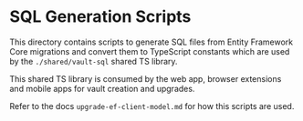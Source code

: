 # SQL Generation Scripts

This directory contains scripts to generate SQL files from Entity Framework Core migrations and convert them to TypeScript constants which are used by the `./shared/vault-sql` shared TS library.

This shared TS library is consumed by the web app, browser extensions and mobile apps for vault creation and upgrades.

Refer to the docs `upgrade-ef-client-model.md` for how this scripts are used.